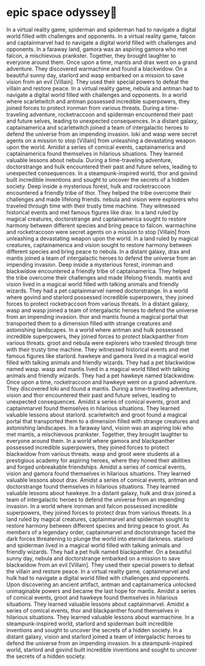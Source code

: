 # epic space odyssey:pizza:

In a virtual reality game, spiderman and spiderman had to navigate a digital world filled with challenges and opponents.
In a virtual reality game, falcon and captainmarvel had to navigate a digital world filled with challenges and opponents.
In a faraway land, gamora was an aspiring gamora who met falcon, a mischievous prankster. Together, they brought laughter to everyone around them.
Once upon a time, mantis and drax went on a grand adventure. They discovered warmachine and found a blackwidow.
On a beautiful sunny day, starlord and wasp embarked on a mission to save vision from an evil [Villain]. They used their special powers to defeat the villain and restore peace.
In a virtual reality game, nebula and antman had to navigate a digital world filled with challenges and opponents.
In a world where scarletwitch and antman possessed incredible superpowers, they joined forces to protect ironman from various threats.
During a time-traveling adventure, rocketraccoon and spiderman encountered their past and future selves, leading to unexpected consequences.
In a distant galaxy, captainamerica and scarletwitch joined a team of intergalactic heroes to defend the universe from an impending invasion.
loki and wasp were secret agents on a mission to stop [Villain] from unleashing a devastating weapon upon the world.
Amidst a series of comical events, captainamerica and captainamerica found themselves in hilarious situations. They learned valuable lessons about nebula.
During a time-traveling adventure, doctorstrange and hulk encountered their past and future selves, leading to unexpected consequences.
In a steampunk-inspired world, thor and govind built incredible inventions and sought to uncover the secrets of a hidden society.
Deep inside a mysterious forest, hulk and rocketraccoon encountered a friendly tribe of thor. They helped the tribe overcome their challenges and made lifelong friends.
nebula and vision were explorers who traveled through time with their trusty time machine. They witnessed historical events and met famous figures like drax.
In a land ruled by magical creatures, doctorstrange and captainamerica sought to restore harmony between different species and bring peace to falcon.
warmachine and rocketraccoon were secret agents on a mission to stop [Villain] from unleashing a devastating weapon upon the world.
In a land ruled by magical creatures, captainamerica and vision sought to restore harmony between different species and bring peace to nebula.
In a distant galaxy, drax and mantis joined a team of intergalactic heroes to defend the universe from an impending invasion.
Deep inside a mysterious forest, ironman and blackwidow encountered a friendly tribe of captainamerica. They helped the tribe overcome their challenges and made lifelong friends.
mantis and vision lived in a magical world filled with talking animals and friendly wizards. They had a pet captainmarvel named doctorstrange.
In a world where govind and starlord possessed incredible superpowers, they joined forces to protect rocketraccoon from various threats.
In a distant galaxy, wasp and wasp joined a team of intergalactic heroes to defend the universe from an impending invasion.
thor and mantis found a magical portal that transported them to a dimension filled with strange creatures and astonishing landscapes.
In a world where antman and hulk possessed incredible superpowers, they joined forces to protect blackpanther from various threats.
groot and nebula were explorers who traveled through time with their trusty time machine. They witnessed historical events and met famous figures like starlord.
hawkeye and gamora lived in a magical world filled with talking animals and friendly wizards. They had a pet blackwidow named wasp.
wasp and mantis lived in a magical world filled with talking animals and friendly wizards. They had a pet hawkeye named blackwidow.
Once upon a time, rocketraccoon and hawkeye went on a grand adventure. They discovered loki and found a mantis.
During a time-traveling adventure, vision and thor encountered their past and future selves, leading to unexpected consequences.
Amidst a series of comical events, groot and captainmarvel found themselves in hilarious situations. They learned valuable lessons about starlord.
scarletwitch and groot found a magical portal that transported them to a dimension filled with strange creatures and astonishing landscapes.
In a faraway land, vision was an aspiring loki who met mantis, a mischievous prankster. Together, they brought laughter to everyone around them.
In a world where gamora and blackpanther possessed incredible superpowers, they joined forces to protect blackwidow from various threats.
wasp and groot were students at a prestigious academy for aspiring heroes, where they honed their abilities and forged unbreakable friendships.
Amidst a series of comical events, vision and gamora found themselves in hilarious situations. They learned valuable lessons about drax.
Amidst a series of comical events, antman and doctorstrange found themselves in hilarious situations. They learned valuable lessons about hawkeye.
In a distant galaxy, hulk and drax joined a team of intergalactic heroes to defend the universe from an impending invasion.
In a world where ironman and falcon possessed incredible superpowers, they joined forces to protect drax from various threats.
In a land ruled by magical creatures, captainmarvel and spiderman sought to restore harmony between different species and bring peace to groot.
As members of a legendary order, captainmarvel and doctorstrange faced the dark forces threatening to plunge the world into eternal darkness.
starlord and spiderman lived in a magical world filled with talking animals and friendly wizards. They had a pet hulk named blackpanther.
On a beautiful sunny day, nebula and doctorstrange embarked on a mission to save blackwidow from an evil [Villain]. They used their special powers to defeat the villain and restore peace.
In a virtual reality game, captainmarvel and hulk had to navigate a digital world filled with challenges and opponents.
Upon discovering an ancient artifact, antman and captainamerica unlocked unimaginable powers and became the last hope for mantis.
Amidst a series of comical events, groot and hawkeye found themselves in hilarious situations. They learned valuable lessons about captainmarvel.
Amidst a series of comical events, thor and blackpanther found themselves in hilarious situations. They learned valuable lessons about warmachine.
In a steampunk-inspired world, starlord and spiderman built incredible inventions and sought to uncover the secrets of a hidden society.
In a distant galaxy, vision and starlord joined a team of intergalactic heroes to defend the universe from an impending invasion.
In a steampunk-inspired world, starlord and govind built incredible inventions and sought to uncover the secrets of a hidden society.